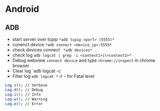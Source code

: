 # Android

## ADB

- start server over tcpip `*adb tcpip <port> (5555)*`
- conenct device   `*adb connect <device_ip>:5555*`
- check devices connect ` *adb devices*`
- check log  `adb logcat | grep -i <context1>|\<context2>*`
- Debug webview `connect device` and type `chrome://inspect` in chrome browser
- Clear log `adb logcat -c
- Filter log `adb logcat *:F` - for Fatal level
```bash
Log.v(); // Verbose
Log.d(); // Debug
Log.i(); // Info
Log.w(); // Warning
Log.e(); // Error

```